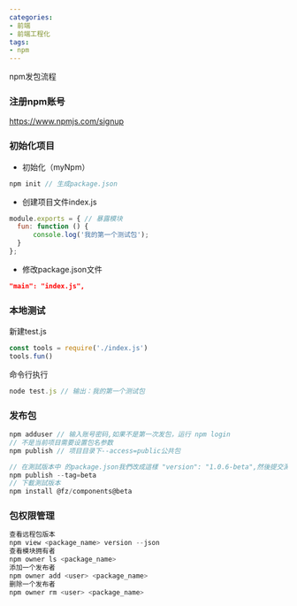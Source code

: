 ```yaml
---
categories: 
- 前端
- 前端工程化
tags:
- npm
---
```

npm发包流程

### 注册npm账号
https://www.npmjs.com/signup
### 初始化项目
- 初始化（myNpm）
```javascript
npm init // 生成package.json
```
- 创建项目文件index.js

```javascript
module.exports = { // 暴露模块
  fun: function () {
      console.log('我的第一个测试包');
  }     
}; 
```
- 修改package.json文件
```json
"main": "index.js",
```
### 本地测试
新建test.js
```javascript
const tools = require('./index.js')
tools.fun()
```
命令行执行
```javascript
node test.js // 输出：我的第一个测试包
```
### 发布包
```javascript
npm adduser // 输入账号密码,如果不是第一次发包，运行 npm login
// 不是当前项目需要设置包名参数
npm publish // 项目目录下--access=public公共包

// 在測試版本中 的package.json我們改成這樣 "version": "1.0.6-beta",然後提交測試版本
npm publish --tag=beta
// 下載測試版本
npm install @fz/components@beta

```
###  包权限管理
```javascript
查看远程包版本
npm view <package_name> version --json
查看模块拥有者 
npm owner ls <package_name> 
添加一个发布者 
npm owner add <user> <package_name> 
删除一个发布者 
npm owner rm <user> <package_name>
```

